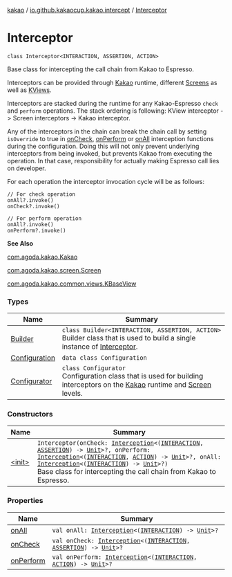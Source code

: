 [kakao](../../index.md) / [io.github.kakaocup.kakao.intercept](../index.md) / [Interceptor](./index.md)

# Interceptor

`class Interceptor<INTERACTION, ASSERTION, ACTION>`

Base class for intercepting the call chain from Kakao to Espresso.

Interceptors can be provided through [Kakao](#) runtime,
different [Screens](#) as well as [KViews](#).

Interceptors are stacked during the runtime for any Kakao-Espresso `check` and `perform` operations.
The stack ordering is following: KView interceptor -&gt; Screen interceptors -&gt; Kakao interceptor.

Any of the interceptors in the chain can break the chain call by setting `isOverride` to true
in [onCheck](-builder/on-check.md), [onPerform](-builder/on-perform.md) or [onAll](-builder/on-all.md) interception
functions during the configuration. Doing this will not only prevent underlying
interceptors from being invoked, but prevents Kakao from executing the operation. In that case,
responsibility for actually making Espresso call lies on developer.

For each operation the interceptor invocation cycle will be as follows:

```
// For check operation
onAll?.invoke()
onCheck?.invoke()

// For perform operation
onAll?.invoke()
onPerform?.invoke()
```

**See Also**

[com.agoda.kakao.Kakao](#)

[com.agoda.kakao.screen.Screen](#)

[com.agoda.kakao.common.views.KBaseView](#)

### Types

| Name | Summary |
|---|---|
| [Builder](-builder/index.md) | `class Builder<INTERACTION, ASSERTION, ACTION>`<br>Builder class that is used to build a single instance of [Interceptor](./index.md). |
| [Configuration](-configuration/index.md) | `data class Configuration` |
| [Configurator](-configurator/index.md) | `class Configurator`<br>Configuration class that is used for building interceptors on the [Kakao](#) runtime and [Screen](#) levels. |

### Constructors

| Name | Summary |
|---|---|
| [&lt;init&gt;](-init-.md) | `Interceptor(onCheck: `[`Interception`](../-interception/index.md)`<(`[`INTERACTION`](index.md#INTERACTION)`, `[`ASSERTION`](index.md#ASSERTION)`) -> `[`Unit`](https://kotlinlang.org/api/latest/jvm/stdlib/kotlin/-unit/index.html)`>?, onPerform: `[`Interception`](../-interception/index.md)`<(`[`INTERACTION`](index.md#INTERACTION)`, `[`ACTION`](index.md#ACTION)`) -> `[`Unit`](https://kotlinlang.org/api/latest/jvm/stdlib/kotlin/-unit/index.html)`>?, onAll: `[`Interception`](../-interception/index.md)`<(`[`INTERACTION`](index.md#INTERACTION)`) -> `[`Unit`](https://kotlinlang.org/api/latest/jvm/stdlib/kotlin/-unit/index.html)`>?)`<br>Base class for intercepting the call chain from Kakao to Espresso. |

### Properties

| Name | Summary |
|---|---|
| [onAll](on-all.md) | `val onAll: `[`Interception`](../-interception/index.md)`<(`[`INTERACTION`](index.md#INTERACTION)`) -> `[`Unit`](https://kotlinlang.org/api/latest/jvm/stdlib/kotlin/-unit/index.html)`>?` |
| [onCheck](on-check.md) | `val onCheck: `[`Interception`](../-interception/index.md)`<(`[`INTERACTION`](index.md#INTERACTION)`, `[`ASSERTION`](index.md#ASSERTION)`) -> `[`Unit`](https://kotlinlang.org/api/latest/jvm/stdlib/kotlin/-unit/index.html)`>?` |
| [onPerform](on-perform.md) | `val onPerform: `[`Interception`](../-interception/index.md)`<(`[`INTERACTION`](index.md#INTERACTION)`, `[`ACTION`](index.md#ACTION)`) -> `[`Unit`](https://kotlinlang.org/api/latest/jvm/stdlib/kotlin/-unit/index.html)`>?` |
